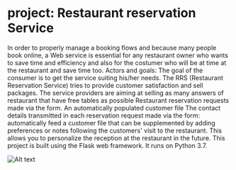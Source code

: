 
# project: Restaurant reservation Service
 In order to properly manage a booking flows and because many people book online, a Web service is essential for any restaurant owner who wants to save time and efficiency and also for the costumer who will be at time at the restaurant and save time too.
Actors and goals:
The goal of the consumer is to get the service suiting his/her needs.
The RRS (Restaurant Reservation Service) tries to provide customer satisfaction and sell packages.
The service providers are aiming at selling as many answers of restaurant that have free tables as possible
Restaurant reservation requests made via the form.
An automatically populated customer file
The contact details transmitted in each reservation request made via the form: automatically feed a customer file that can be supplemented by adding preferences or notes following the customers' visit to the restaurant. This allows you to personalize the reception at the restaurant in the future.
 This project is built using the Flask web framework. It runs on Python 3.7.
 
 ![Alt text](https://user-images.githubusercontent.com/44622921/48508685-76eb6980-e84f-11e8-87e0-56911143ff9e.jpg "Fig 1")
